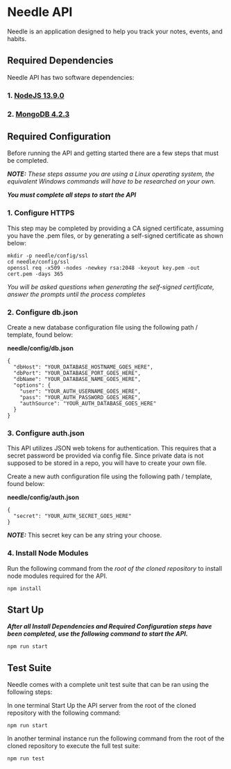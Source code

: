 # Needle API

Needle is an application designed to help you track your
notes, events, and habits.

## Required Dependencies

Needle API has two software dependencies:

### 1. [NodeJS 13.9.0](https://nodejs.org/en/download/)

### 2. [MongoDB 4.2.3](https://www.mongodb.com/download-center/community)

## Required Configuration

Before running the API and getting started there are a few steps that 
must be completed.

**_NOTE:_** *These steps assume you are using a Linux operating system, the 
equivalent Windows commands will have to be researched on your own.*

**_You must complete all steps to start the API_**

### 1. Configure HTTPS
This step may be completed by providing a CA signed certificate, assuming 
you have the .pem files, or by generating a self-signed certificate 
as shown below:

```
mkdir -p needle/config/ssl
cd needle/config/ssl
openssl req -x509 -nodes -newkey rsa:2048 -keyout key.pem -out cert.pem -days 365
```
*You will be asked questions when generating the self-signed certificate, answer the prompts until the process completes*

### 2. Configure db.json
Create a new database configuration file using the following path / template, found below:

**needle/config/db.json**

```
{
  "dbHost": "YOUR_DATABASE_HOSTNAME_GOES_HERE",
  "dbPort": "YOUR_DATABASE_PORT_GOES_HERE",
  "dbName": "YOUR_DATABASE_NAME_GOES_HERE",
  "options": {
    "user": "YOUR_AUTH_USERNAME_GOES_HERE",
    "pass": "YOUR_AUTH_PASSWORD_GOES_HERE",
    "authSource": "YOUR_AUTH_DATABASE_GOES_HERE"
  }
}
```

### 3. Configure auth.json
This API utilizes JSON web tokens for authentication. This requires that a secret password be provided via config file.
Since private data is not supposed to be stored in a repo, you will have to create your own file.

Create a new auth configuration file using the following path / template, found below:

**needle/config/auth.json**

```
{
  "secret": "YOUR_AUTH_SECRET_GOES_HERE"
}
```

**_NOTE:_** This secret key can be any string your choose.

### 4. Install Node Modules
Run the following command from the _root of the cloned repository_ to
install node modules required for the API.
```
npm install
```

## Start Up
**_After all Install Dependencies and Required Configuration steps have been completed, use the following command
to start the API._**
```
npm run start
```

## Test Suite
Needle comes with a complete unit test suite that can be ran using the following steps:

In one terminal Start Up the API server from the root of the cloned repository 
with the following command:
```
npm run start
```

In another terminal instance run the following command from the root of the cloned repository 
to execute the full test suite:
```
npm run test
```
